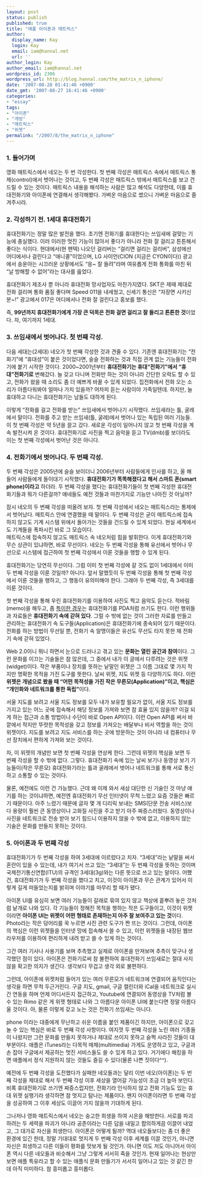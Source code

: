 ```yaml
---
layout: post
status: publish
published: true
title: "애플 아이폰과 매트릭스"
author:
  display_name: Kay
  login: Kay
  email: iam@hannal.net
  url: ''
author_login: Kay
author_email: iam@hannal.net
wordpress_id: 2306
wordpress_url: http://blog.hannal.com/the_matrix_n_iphone/
date: '2007-08-28 01:41:46 +0900'
date_gmt: '2007-08-27 16:41:46 +0900'
categories:
- "essay"
tags:
- "아이폰"
- "개방"
- "매트릭스"
- "위젯"
permalink: "/2007/8/the_matrix_n_iphone"
---
```

<h3>1. 들어가며</h3>
<p>영화 매트릭스에서 네오는 두 번 각성한다. 첫 번째 각성은 매트릭스 속에서 매트릭스 통제(control)에서 벗어나는 것이고, 두 번째 각성은 매트릭스 밖에서 매트릭스를 보고 건드릴 수 있는 것이다. 매트릭스 내용을 해석하는 사람은 많고 해석도 다양한데, 이를 휴대전화기와 아이폰에 연결해서 생각해봤다. 가벼운 마음으로 썼으니 가벼운 마음으로 즐겨주시라.</p>
<h3>2. 각성하기 전. 1세대 휴대전화기</h3>
<p>휴대전화기는 정말 많은 발전을 했다. 초기엔 전화기를 휴대한다는 쓰임새에 걸맞는 기능에 충실했다. 이러 이러한 멋진 기능이 많아서 좋다가 아니라 전화 잘 걸리고 튼튼해서 좋다는 식이다. 현대에서(현 팬텍) 나오던 걸리버는 “걸리면 걸리는 걸리버”, 삼성에선 어디에서나 걸린다고 “애니콜”이었으며, LG 사이언(CION (지금은 CYON이다)) 광고에서 송윤아는 시끄러운 상황에서도 “응~ 잘 들려”라며 여유롭게 전화 통화를 마친 뒤 “날 방해할 수 없어”라는 대사를 읊었다.</p>
<p>휴대전화기 제조사 뿐 아니라 휴대전화 망사업자도 마찬가지였다.  SKT은 제때 제대로 전화 걸리며 통화 품질 좋다며 Speed 011을 내세웠고, 신세기 통신은 “자장면 시키신 분~!” 광고에서 017은 어디에서나 전화 잘 걸린다고 홍보를 했다.</p>
<p>즉, <strong>99년까지 휴대전화기에게 가장 큰 덕목은 전화 걸면 걸리고 잘 들리고 튼튼한 것</strong>이었다. 자, 여기까지 1세대.</p>
<h3>3. 쓰임새에서 벗어나다. 첫 번째 각성.</h3>
<p>다음 세대는(2세대) 네오가 첫 번째 각성한 것과 견줄 수 있다. 기존엔 휴대전화기는 “전화기”에 “휴대성”이 붙은 것이었다면, 슬슬 전화하는 것과 직접 관계 없는 기능들이 전화기에 붙기 시작한 것이다.  2000~2001년부터 <strong>휴대전화기는 휴대“전화기”에서 “휴대”전화기로</strong> 변해갔다. 늘 갖고 다니며 전화만 하는 것이 아니라 간단한 오락도 할 수 있고, 전화가 왔을 때 소리도 좀 더 예쁘게 바꿀 수 있게 되었다. 집전화에서 전화 오는 소리가 아름다워봐야 얼마나 가치 있을까? 어차피 듣는 사람이야 가족일텐데. 하지만, 늘 휴대하고 다니는 휴대전화기는 남들도 대하게 된다.</p>
<p>이렇게 “전화를 걸고 전화를 받는” 쓰임새에서 벗어나기 시작했다. 쓰임새라는 틀, 굴레에서 말이다. 전화를 주고 받는 쓰임새(틀, 굴레)에서 벗어나 있는 독립된 여러 기능들. 이 첫 번째 각성은 약 5년을 끌고 갔다. 새로운 각성이 일어나지 않고 첫 번째 각성을 계속 발전시켜 온 것이다. 휴대전화기로 사진을 찍고 음악을 듣고 TV(dmb)를 보더라도 이는 첫 번째 각성에서 벗어난 것은 아니다.</p>
<h3>4. 전화기에서 벗어나다. 두 번째 각성.</h3>
<p>두 번째 각성은 2005년에 슬슬 보이더니 2006년부터 사람들에게 인사를 하고, 올 해 들어 사람들에게 들이대기 시작했다. <strong>휴대전화기가 똑똑해졌다고 해서 스마트 폰(smart phone)이라고</strong> 하더라. 두 번째 각성을 했다는 휴대전화기들이 첫 번째 각성한 휴대전화기들과 뭐가 다른걸까? 얘네들도 예전 것들과 마찬가지로 기능만 나아진 것 아닐까?</p>
<p>잠시 네오의 두 번째 각성을 떠올려 보자. 첫 번째 각성에서 네오는 매트릭스라는 통제에서 벗어났다. 매트릭스 안에 연결했을 때 말이다. 두 번째 각성은 굳이 매트릭스에 접속하지 않고도 기계 시스템 위에서 돌아가는 것들을 건드릴 수 있게 되었다. 현실 세계에서도 기계들을 폭파시킨 바로 그 모습이다.<br />
매트릭스에 접속하지 않고도 매트릭스 속 네오처럼 힘을 발휘한다. 이게 휴대전화기와 무슨 상관이 있냐하면, 바로 무선이다. 네오는 두 번째 각성을 통해 유선에서 벗어나 무선으로 시스템에 접근하여 첫 번째 각성에서 이룬 것들을 행할 수 있게 된다.</p>
<p>휴대전화기는 당연히 무선이다. 그럼 이미 첫 번째 각성에 갈 것도 없이 1세대에서 이미 두 번째 각성을 이룬 것일까? 아니다. 앞서 말했듯이 두 번째 각성을 통해 첫 번째 각성에서 이룬 것들을 행하고, 그 행동이 유의미해야 한다. 그래야 두 번째 각성, 즉 3세대를 이룬 것이다.</p>
<p>첫 번째 각성을 통해 우린 휴대전화기를 이용하여 사진도 찍고 음악도 듣는다. 적바림(memo)을 해두고, 좀 <a href="http://xenix.dj">특이한 경우</a>는 휴대전화기를 PDA처럼 쓰기도 한다. 이런 행위들과 자료들은<strong> 휴대전화기 속에 갇혀 있다</strong>. 그럴 수 밖에 없는 것이 그러한 자료를 만들고 관리하는 휴대전화기 속 도구들(Application)은 휴대전화기에 종속되어 있기 때문이다. 전화를 하는 방법이 무선일 뿐, 전화기 속 알맹이들은 유선도 무선도 타지 못한 채 전화기 속에 갇혀 있었다.</p>
<p>Web 2.0이니 뭐니 하면서 눈으로 드러나고 겪고 있는 <strong>문화는 열린 공간과 참여</strong>이다. 그런 문화를 이끄는 기술들은 참 많은데, 그 중에서 내가 이 글에서 다루려는 것은 위젯(widget)이다. 작은 부품이나 장치를 뜻하는 낱말인 위젯은 그 이름 그대로 몇 가지 작지만 명확한 목적을 가진 도구를 뜻한다. 날씨 위젯, 지도 위젯 등 다양하기도 하다. 이런 <strong>위젯은 개념으로 봤을 때 “어떤 목적성을 가진 작은 무른모(Application)”이고, 핵심은 “개인화와 네트워크를 통한 독립”</strong>이다.</p>
<p>서울 지도를 보려고 서울 지도 정보를 모두 내가 보유할 필요가 없이, 서울 지도 정보를 가지고 있는 어느 곳에 접속해서 해당 정보를 가져와 보면 참 효율 있지 않을까? 이걸 되게 하는 접근과 소통 방법이나 수단이 바로 Open API이다. 이런 Open API를 써서 바깥에서 작지만 뚜렷한 목적성을 갖고 정보를 가져오는 배달부나 비서 역할을 하는 것이 위젯이다. 지도를 보려고 지도 서비스를 하는 곳에 방문하는 것이 아니라 내 컴퓨터나 무선 장치에서 편하게 가져와 보는 것이다.</p>
<p>자, 이 위젯의 개념만 보면 첫 번째 각성을 연상케 한다. 그런데 위젯의 핵심을 보면 두 번째 각성을 할 수 밖에 없다. 그렇다. 휴대전화기 속에 있는 날씨 보기나 동영상 보기 기능들이(작은 무른모) 휴대전화기라는 틀과 굴레에서 벗어나 네트워크를 통해 서로 통신하고 소통할 수 있는 것이다.</p>
<p>물론, 예전에도 이런 건 가능했다. 근데 왜 이제 와서 새삼 대단한 신 기술인 것 마냥 얘기를 하는 것이냐하면, 예전엔 휴대전화기 무선 인터넷이 무척 느렸고 요즘 것들은 빠르기 때문이다. 아주 느렸기 때문에 글자 몇 개 디리릭 보내는 SMS(단문 전송 서비스)보다 용량이 훨씬 큰 동영상이나 고화질 사진을 주고 받기 아주 짜증스러웠다. 동영상이나 사진을 네트워크로 전송 받아 보기 힘드니 이용하지 않을 수 밖에 없고, 이용하지 않는 기술은 문화를 만들지 못하는 것이다.</p>
<h3>5. 아이폰과 두 번째 각성</h3>
<p>휴대전화기가 두 번째 각성을 하여 3세대에 이르렀다고 치자. “3세대”라는 낱말을 써서 혼란이 있을 수 있는데, 내가 여기서 쓰고 있는 “3세대”는 두 번째 각성을 뜻하는 것이며 국제전기통신연합(ITU)의 규격인 3세대(3g)와는 다른 뜻으로 쓰고 있는 말이다. 어쨌건, 휴대전화기가 두 번째 각성을 했다고 치고, 이것이 아이폰과 무슨 관계가 있어서 이렇게 길게 떠들었는지를 밝히며 이야기를 마무리 할 때가 됐다.</p>
<p>아이폰 UI를 유심히 보면 여러 기능들이 갈래로 묶여 있지 않고 책상에 흩뿌려 놓은 것처럼 낱개로 나와 있다. 각 기능들이 정해진 목적을 행하는 작은 도구들이고, 이것이 위젯이라면 <strong>아이폰 UI는 위젯이 어떤 형태로 존재하는지 아주 잘 보여주고 있는 것</strong>이다. Photo라는 작은 덩어리를 꾹 누르면 사진 관련 도구가 짠 뜨는 것이다. 그런데, 아이폰의 핵심은 이런 위젯들을 인터넷 망에 접속해서 쓸 수 있고, 이런 위젯들을 내장된 웹브라우저를 이용하여 편리하게 내려 받고 쓸 수 있게 하는 것이다.</p>
<p>그간 여러 기사나 사용기를 보며 추측했고 실제로 아이폰을 만져보며 추측이 맞구나 생각했던 점이 있다. 아이폰은 전화기로써 참 불편하여 휴대전화기 쓰임새로는 절대 사지 않을 확고한 의지가 생긴다. 생각보다 무겁고 생각 외로 불편하다.</p>
<p>그런데, 아이폰에 위젯처럼 들어가 있는 여러 무른모가 네트워크에 연결되어 움직인다는 생각을 하면 무척 두근거린다. 구글 지도, gmail, 구글 캘린더와 iCal을 네트워크로 실시간 연동을 하며 언제 어디서든지 접근하고, Youtube에 연결되어 동영상을 TV처럼 볼 수 있는 Rimo 같은 게 위젯 형태로 나와 그 아름다운 아이폰 UI에 붙는다면 정말 아름다울 것이다. 아, 물론 이렇게 갖고 노는 것은 전화기 쓰임새는 아니다.</p>
<p>phone 이라는 대중에게 무난하고 쉬운 이름을 붙인 제품이긴 하지만, 아이폰으로 갖고 놀 수 있는 핵심은 바로 두 번째 각성 사항이다. 여지껏 두 번째 각성을 노린 여러 기종들이 나왔지만 그런 문화를 만들지 못하거나 제대로 쓰이지 못하고 슬쩍 사라진 것들이 대부분이다. 애플은 iTunes라는 다목적 매체(multimedia) 가게도 운영하고 있고, 구글과 손 잡아 구글에서 제공하는 멋진 서비스들도 쓸 수 있게 하고 있다. 거기에다 해킹을 하면 애플에서 정식 지원하지 않는 것들도 즐길 수 있다(물론 나쁜 짓이다^^).</p>
<p>예전에 두 번째 각성을 도전했다가 실패한 네오들과는 달리 이번 네오(아이폰)는 두 번째 각성을 제대로 해서 두 번째 각성 이후 세상을 열어갈 가능성이 조금 더 높아 보인다. 비록 휴대전화기로 쓰기엔 짜증스럽지만, 전화기라 인식하지 않고 전화 기능도 있는 휴대 위젯 실행기라 생각하면 참 멋지고 탐나는 제품이다. 왠지 아이폰이라면 두 번째 각성을 성공하여 그 이후 세상도 이끌어 가지 않을까 기대하게 된다.</p>
<p>그나저나 영화 매트릭스에서 네오는 숭고한 희생을 하여 시온을 해방한다. 서로를 파괴하려는 두 세력을 파괴가 아니라 공존이라는 다른 답을 내밀고 합의하게끔 이끌어 내었고, 그 대가로 자신을 희생한다. 아이폰은 어떻게 될까? 역대 네오들보다는 좀 더 좋은 환경에 있긴 한데, 정말 기대대로 멋지게 두 번째 각성 이후 세계를 이끌 것인가, 아니면 자신은 희생하고 다른 이들이 평화를 맛보게 될 것인가. 아니면 이도 저도 아니어서 아이폰 역시 다른 네오들과 비슷해서 그냥 그렇게 서서히 죽을 것인가. 현재 일어나는 현상만 보면 애플 특유라고 할 수 있는 애플식 문화 만들기가 서서히 일어나고 있는 것 같긴 한데 아직 미미하다. 참 흥미롭고 흥미롭다.</p>
